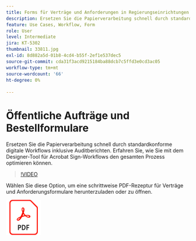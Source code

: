```yaml
---
title: Forms für Verträge und Anforderungen in Regierungseinrichtungen
description: Ersetzen Sie die Papierverarbeitung schnell durch standardkonforme digitale Workflows mit Prüfberichten
feature: Use Cases, Workflow, Form
role: User
level: Intermediate
jira: KT-5302
thumbnail: 33811.jpg
exl-id: 8d882a5d-01b8-4cd4-b55f-2ef1e537dec5
source-git-commit: cda31f3acd9215184ba88dcb7c5ffd3e0cd3ac05
workflow-type: tm+mt
source-wordcount: '66'
ht-degree: 0%

---
```


# Öffentliche Aufträge und Bestellformulare

Ersetzen Sie die Papierverarbeitung schnell durch standardkonforme digitale Workflows inklusive Auditberichten. Erfahren Sie, wie Sie mit dem Designer-Tool für Acrobat Sign-Workflows den gesamten Prozess optimieren können.

>[!VIDEO](https://video.tv.adobe.com/v/33811?quality=12&learn=on&hidetitle=true)

Wählen Sie diese Option, um eine schrittweise PDF-Rezeptur für Verträge und Anforderungsformulare herunterzuladen oder zu öffnen.

[![PDF-Rezept herunterladen](../assets/acrobat_PDF_96.png)](../assets/UseCaseRecipe-EN-UsingWorkflowDesigner.pdf)
